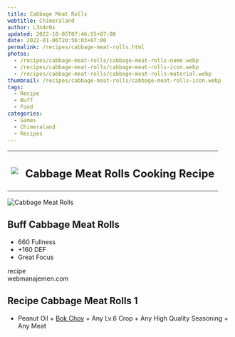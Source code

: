 ```yaml
---
title: Cabbage Meat Rolls
webtitle: Chimeraland
author: L3n4r0x
updated: 2022-10-05T07:46:55+07:00
date: 2022-01-06T20:56:03+07:00
permalink: /recipes/cabbage-meat-rolls.html
photos:
  - /recipes/cabbage-meat-rolls/cabbage-meat-rolls-name.webp
  - /recipes/cabbage-meat-rolls/cabbage-meat-rolls-icon.webp
  - /recipes/cabbage-meat-rolls/cabbage-meat-rolls-material.webp
thumbnail: /recipes/cabbage-meat-rolls/cabbage-meat-rolls-icon.webp
tags:
  - Recipe
  - Buff
  - Food
categories:
  - Games
  - Chimeraland
  - Recipes
---
```


<section id="bootstrap-wrapper"><link rel="stylesheet" href="https://cdn.statically.io/gh/dimaslanjaka/Web-Manajemen/40ac3225/css/bootstrap-4.5-wrapper.css"/><div class="row mb-2"><div class="col-md-12 mb-2"><table class="table" id="post-info"><tbody><tr><td><img class="d-inline-block me-2" src="/chimeraland/recipes/cabbage-meat-rolls/cabbage-meat-rolls-icon.webp" width="auto" height="auto"/></td><td><h1 class="fs-5">Cabbage Meat Rolls Cooking Recipe</h1></td></tr></tbody></table></div></div><div class="card mb-2"><div class="row g-0"><div class="col-sm-4 position-relative mb-2"><img src="/chimeraland/recipes/cabbage-meat-rolls/cabbage-meat-rolls-material.webp" class="card-img fit-cover w-100 h-100" alt="Cabbage Meat Rolls" data-fancybox="true"/></div><div class="col-sm-8 mb-2"><div class="card-body"><h2 class="card-title fs-5">Buff Cabbage Meat Rolls</h2><div class="card-text"><ul><li>660 Fullness</li><li>+160 DEF</li><li>Great Focus</li></ul></div><span class="badge rounded-pill bg-dark">recipe</span></div><div class="card-footer text-end text-muted">webmanajemen.com</div></div></div></div><div class="row mb-2"><div class="col-12 col-lg-6 recipe-item mb-2"><div class="card"><div class="card-body"><h2 class="card-title fs-5">Recipe Cabbage Meat Rolls 1</h2><div class="card-text"><ul><li>Peanut Oil<span> + </span><a class="text-decoration-none" href="/chimeraland/materials/bok-choy.html">Bok Choy</a><span> + </span>Any Lv.6 Crop<span> + </span>Any High Quality Seasoning<span> + </span>Any Meat</li></ul></div></div></div></div></div></section>